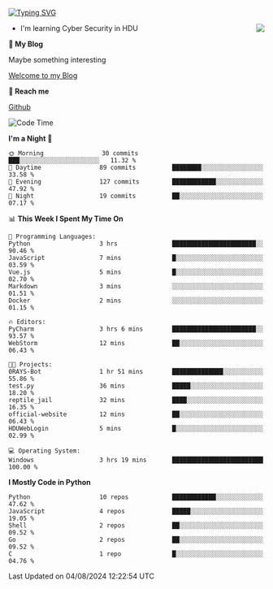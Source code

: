 [![Typing SVG](https://readme-typing-svg.herokuapp.com?font=Fira+Code&pause=1000&random=false&width=450&height=60&lines=Hello+%F0%9F%91%8B%F0%9F%8F%BB;I'm+JBNRZ)](https://git.io/typing-svg)

<a href="#">
  <img align="right" src="https://github-readme-stats.vercel.app/api?username=JBNRZ&show_icons=true&bg_color=15,f2f7fd,E0EAFC" />
</a>

- I'm learning Cyber Security in HDU

 **🌱 My Blog**

Maybe something interesting

[Welcome to my Blog](https://jbnrz.com.cn/)

 **💬 Reach me** 

[Github](https://github.com/JBNRZ)


<!--START_SECTION:waka-->
![Code Time](http://img.shields.io/badge/Code%20Time-620%20hrs%2041%20mins-blue)

**I'm a Night 🦉** 

```text
🌞 Morning                30 commits          ███░░░░░░░░░░░░░░░░░░░░░░   11.32 % 
🌆 Daytime                89 commits          ████████░░░░░░░░░░░░░░░░░   33.58 % 
🌃 Evening                127 commits         ████████████░░░░░░░░░░░░░   47.92 % 
🌙 Night                  19 commits          ██░░░░░░░░░░░░░░░░░░░░░░░   07.17 % 
```


📊 **This Week I Spent My Time On** 

```text
💬 Programming Languages: 
Python                   3 hrs               ███████████████████████░░   90.46 % 
JavaScript               7 mins              █░░░░░░░░░░░░░░░░░░░░░░░░   03.59 % 
Vue.js                   5 mins              █░░░░░░░░░░░░░░░░░░░░░░░░   02.70 % 
Markdown                 3 mins              ░░░░░░░░░░░░░░░░░░░░░░░░░   01.51 % 
Docker                   2 mins              ░░░░░░░░░░░░░░░░░░░░░░░░░   01.15 % 

🔥 Editors: 
PyCharm                  3 hrs 6 mins        ███████████████████████░░   93.57 % 
WebStorm                 12 mins             ██░░░░░░░░░░░░░░░░░░░░░░░   06.43 % 

🐱‍💻 Projects: 
0RAYS-Bot                1 hr 51 mins        ██████████████░░░░░░░░░░░   55.86 % 
test.py                  36 mins             █████░░░░░░░░░░░░░░░░░░░░   18.20 % 
reptile_jail             32 mins             ████░░░░░░░░░░░░░░░░░░░░░   16.35 % 
official-website         12 mins             ██░░░░░░░░░░░░░░░░░░░░░░░   06.43 % 
HDUWebLogin              5 mins              █░░░░░░░░░░░░░░░░░░░░░░░░   02.99 % 

💻 Operating System: 
Windows                  3 hrs 19 mins       █████████████████████████   100.00 % 
```

**I Mostly Code in Python** 

```text
Python                   10 repos            ████████████░░░░░░░░░░░░░   47.62 % 
JavaScript               4 repos             █████░░░░░░░░░░░░░░░░░░░░   19.05 % 
Shell                    2 repos             ██░░░░░░░░░░░░░░░░░░░░░░░   09.52 % 
Go                       2 repos             ██░░░░░░░░░░░░░░░░░░░░░░░   09.52 % 
C                        1 repo              █░░░░░░░░░░░░░░░░░░░░░░░░   04.76 % 
```




 Last Updated on 04/08/2024 12:22:54 UTC
<!--END_SECTION:waka-->
